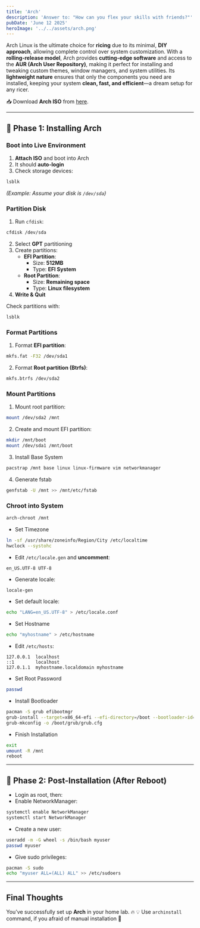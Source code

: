 ```yaml
---
title: 'Arch'
description: 'Answer to: "How can you flex your skills with friends?"'
pubDate: 'June 12 2025'
heroImage: '../../assets/arch.png'
---
```


Arch Linux is the ultimate choice for **ricing** due to its minimal, **DIY approach**, allowing complete control over system customization. With a **rolling-release model**, Arch provides **cutting-edge software** and access to the **AUR (Arch User Repository)**, making it perfect for installing and tweaking custom themes, window managers, and system utilities. Its **lightweight nature** ensures that only the components you need are installed, keeping your system **clean, fast, and efficient**—a dream setup for any ricer.

📥 Download **Arch ISO** from [here](https://archlinux.org/download/).

---

## 📌 Phase 1: Installing Arch
### Boot into Live Environment
1. **Attach ISO** and boot into Arch
2. It should **auto-login**
3. Check storage devices:
```bash
lsblk
```
_(Example: Assume your disk is `/dev/sda`)_

### Partition Disk
1. Run `cfdisk`:
```bash
cfdisk /dev/sda
```
2. Select **GPT** partitioning
3. Create partitions:
    - **EFI Partition**:
        - Size: **512MB**
        - Type: **EFI System**
    - **Root Partition**:
        - Size: **Remaining space**
        - Type: **Linux filesystem**
4. **Write & Quit**

Check partitions with:
```bash
lsblk
```

### Format Partitions
1. Format **EFI partition**:
```bash
mkfs.fat -F32 /dev/sda1
```
2. Format **Root partition (Btrfs)**:
```bash
mkfs.btrfs /dev/sda2
```

### Mount Partitions
1. Mount root partition:
```bash
mount /dev/sda2 /mnt
```
2. Create and mount EFI partition:
```bash
mkdir /mnt/boot
mount /dev/sda1 /mnt/boot
```
3. Install Base System
```bash
pacstrap /mnt base linux linux-firmware vim networkmanager
```
4. Generate fstab
```bash
genfstab -U /mnt >> /mnt/etc/fstab
```

### Chroot into System
```bash
arch-chroot /mnt
```

- Set Timezone
```bash
ln -sf /usr/share/zoneinfo/Region/City /etc/localtime
hwclock --systohc
```
- Edit `/etc/locale.gen` and **uncomment**:
```
en_US.UTF-8 UTF-8
```
- Generate locale:
```bash
locale-gen
```
- Set default locale:
```bash
echo "LANG=en_US.UTF-8" > /etc/locale.conf
```
- Set Hostname
```bash
echo "myhostname" > /etc/hostname
```
- Edit `/etc/hosts`:
```
127.0.0.1  localhost
::1        localhost
127.0.1.1  myhostname.localdomain myhostname
```
- Set Root Password
```bash
passwd
```
- Install Bootloader
```bash
pacman -S grub efibootmgr
grub-install --target=x86_64-efi --efi-directory=/boot --bootloader-id=GRUB
grub-mkconfig -o /boot/grub/grub.cfg
```
- Finish Installation
```bash
exit
umount -R /mnt
reboot
```

---

## 📌 Phase 2: Post-Installation (After Reboot)
- Login as root, then:
- Enable NetworkManager:
```bash
systemctl enable NetworkManager
systemctl start NetworkManager
```
- Create a new user:
```bash
useradd -m -G wheel -s /bin/bash myuser
passwd myuser
```
- Give sudo privileges:
```bash
pacman -S sudo
echo "myuser ALL=(ALL) ALL" >> /etc/sudoers
```

---
## Final Thoughts
You’ve successfully set up **Arch** in your home lab. 🔥
💡 Use `archinstall` command, if you afraid of manual installation 🚀
